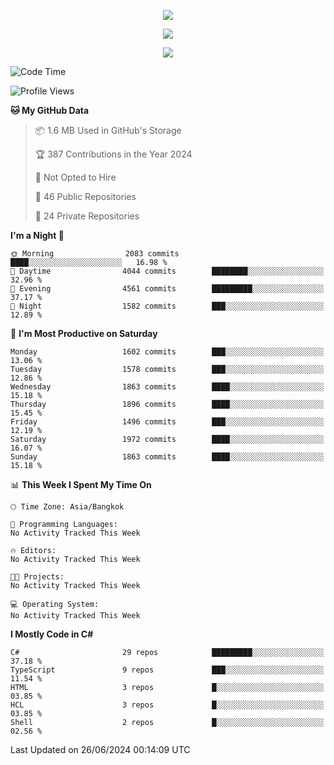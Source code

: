 <p align="center">
  <a href="say-hi.gif"> 
    <img align="center" src="say-hi.gif"/>
  </a>
</p>
<p align="center">
  <a href="https://github.com/htthinh1999">
    <img align="center" src="https://github-readme-stats-kappa-pink.vercel.app/api?username=htthinh1999&show_icons=true&count_private=true&theme=dracula"/>
  </a>
</p>
<p align="center">
  <a href="https://github.com/htthinh1999">
    <img src="https://github-readme-stats-kappa-pink.vercel.app/api/top-langs/?username=htthinh1999&layout=compact&langs_count=6&count_private=true&hide=tsql,hlsl,glsl,shaderlab&theme=dracula"/>
  </a>
</p>

<!--START_SECTION:waka-->
![Code Time](http://img.shields.io/badge/Code%20Time-0%20secs-blue)

![Profile Views](http://img.shields.io/badge/Profile%20Views-0-blue)

**🐱 My GitHub Data** 

> 📦 1.6 MB Used in GitHub's Storage 
 > 
> 🏆 387 Contributions in the Year 2024
 > 
> 🚫 Not Opted to Hire
 > 
> 📜 46 Public Repositories 
 > 
> 🔑 24 Private Repositories 
 > 
**I'm a Night 🦉** 

```text
🌞 Morning                2083 commits        ████░░░░░░░░░░░░░░░░░░░░░   16.98 % 
🌆 Daytime                4044 commits        ████████░░░░░░░░░░░░░░░░░   32.96 % 
🌃 Evening                4561 commits        █████████░░░░░░░░░░░░░░░░   37.17 % 
🌙 Night                  1582 commits        ███░░░░░░░░░░░░░░░░░░░░░░   12.89 % 
```
📅 **I'm Most Productive on Saturday** 

```text
Monday                   1602 commits        ███░░░░░░░░░░░░░░░░░░░░░░   13.06 % 
Tuesday                  1578 commits        ███░░░░░░░░░░░░░░░░░░░░░░   12.86 % 
Wednesday                1863 commits        ████░░░░░░░░░░░░░░░░░░░░░   15.18 % 
Thursday                 1896 commits        ████░░░░░░░░░░░░░░░░░░░░░   15.45 % 
Friday                   1496 commits        ███░░░░░░░░░░░░░░░░░░░░░░   12.19 % 
Saturday                 1972 commits        ████░░░░░░░░░░░░░░░░░░░░░   16.07 % 
Sunday                   1863 commits        ████░░░░░░░░░░░░░░░░░░░░░   15.18 % 
```


📊 **This Week I Spent My Time On** 

```text
🕑︎ Time Zone: Asia/Bangkok

💬 Programming Languages: 
No Activity Tracked This Week

🔥 Editors: 
No Activity Tracked This Week

🐱‍💻 Projects: 
No Activity Tracked This Week

💻 Operating System: 
No Activity Tracked This Week
```

**I Mostly Code in C#** 

```text
C#                       29 repos            █████████░░░░░░░░░░░░░░░░   37.18 % 
TypeScript               9 repos             ███░░░░░░░░░░░░░░░░░░░░░░   11.54 % 
HTML                     3 repos             █░░░░░░░░░░░░░░░░░░░░░░░░   03.85 % 
HCL                      3 repos             █░░░░░░░░░░░░░░░░░░░░░░░░   03.85 % 
Shell                    2 repos             █░░░░░░░░░░░░░░░░░░░░░░░░   02.56 % 
```




 Last Updated on 26/06/2024 00:14:09 UTC
<!--END_SECTION:waka-->
